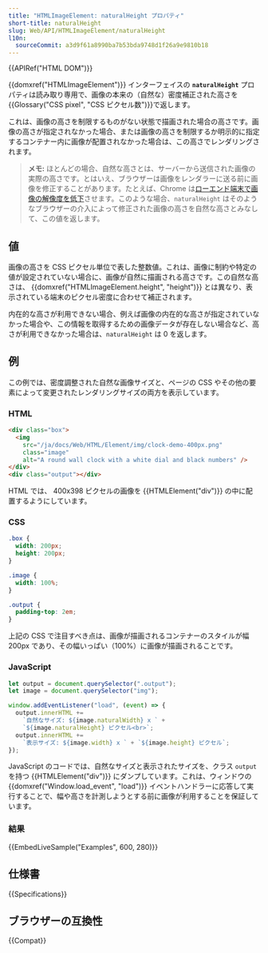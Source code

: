 ```yaml
---
title: "HTMLImageElement: naturalHeight プロパティ"
short-title: naturalHeight
slug: Web/API/HTMLImageElement/naturalHeight
l10n:
  sourceCommit: a3d9f61a8990ba7b53bda9748d1f26a9e9810b18
---
```


{{APIRef("HTML DOM")}}

{{domxref("HTMLImageElement")}} インターフェイスの **`naturalHeight`** プロパティは読み取り専用で、画像の本来の（自然な）密度補正された高さを{{Glossary("CSS pixel", "CSS ピクセル数")}}で返します。

これは、画像の高さを制限するものがない状態で描画された場合の高さです。画像の高さが指定されなかった場合、または画像の高さを制限するか明示的に指定するコンテナー内に画像が配置されなかった場合は、この高さでレンダリングされます。

> **メモ:** ほとんどの場合、自然な高さとは、サーバーから送信された画像の実際の高さです。とはいえ、ブラウザーは画像をレンダラーに送る前に画像を修正することがあります。たとえば、Chrome は[ローエンド端末で画像の解像度を低下](https://crbug.com/1187043#c7)させます。このような場合、`naturalHeight` はそのようなブラウザーの介入によって修正された画像の高さを自然な高さとみなして、この値を返します。

## 値

画像の高さを CSS ピクセル単位で表した整数値。これは、画像に制約や特定の値が設定されていない場合に、画像が自然に描画される高さです。この自然な高さは、 {{domxref("HTMLImageElement.height", "height")}} とは異なり、表示されている端末のピクセル密度に合わせて補正されます。

内在的な高さが利用できない場合、例えば画像の内在的な高さが指定されていなかった場合や、この情報を取得するための画像データが存在しない場合など、高さが利用できなかった場合は、`naturalHeight` は 0 を返します。

## 例

この例では、密度調整された自然な画像サイズと、ページの CSS やその他の要素によって変更されたレンダリングサイズの両方を表示しています。

### HTML

```html
<div class="box">
  <img
    src="/ja/docs/Web/HTML/Element/img/clock-demo-400px.png"
    class="image"
    alt="A round wall clock with a white dial and black numbers" />
</div>
<div class="output"></div>
```

HTML では、 400x398 ピクセルの画像を {{HTMLElement("div")}} の中に配置するようにしています。

### CSS

```css
.box {
  width: 200px;
  height: 200px;
}

.image {
  width: 100%;
}

.output {
  padding-top: 2em;
}
```

上記の CSS で注目すべき点は、画像が描画されるコンテナーのスタイルが幅 200px であり、その幅いっぱい（100%）に画像が描画されることです。

### JavaScript

```js
let output = document.querySelector(".output");
let image = document.querySelector("img");

window.addEventListener("load", (event) => {
  output.innerHTML +=
    `自然なサイズ: ${image.naturalWidth} x ` +
    `${image.naturalHeight} ピクセル<br>`;
  output.innerHTML +=
    `表示サイズ: ${image.width} x ` + `${image.height} ピクセル`;
});
```

JavaScript のコードでは、自然なサイズと表示されたサイズを、クラス `output` を持つ {{HTMLElement("div")}} にダンプしています。これは、ウィンドウの {{domxref("Window.load_event", "load")}} イベントハンドラーに応答して実行することで、幅や高さを計測しようとする前に画像が利用することを保証しています。

### 結果

{{EmbedLiveSample("Examples", 600, 280)}}

## 仕様書

{{Specifications}}

## ブラウザーの互換性

{{Compat}}
